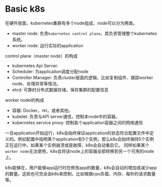 # Basic k8s

在硬件层面，kubernetes集群有多个node组成，node可以分为两类。

- master node: 负责`kubernetes control plane`，其负责管理整个kubernetes系统。
- worker node: 运行实际的application

control plane（master node）的构成
- kubernetes Api Server: 
- Scheduler: 为applicaiton调度分配node
- Controller Manager: 负责cluster层面的逻辑，比如复制组件、跟踪worker node、处理异常等情况。
- etcd: 可靠的分布式数据存储，保存集群的配置信息

worker nodel的构成
- 容器: Docker，rkt，或者其他。
- kubelet: 负责与API server通信，控制本node中的容器。
- kubernetes service proxy: 控制各个application容器之间的网络通信

一旦application开始运行，k8s会始终保证application的状态符合配置文件中定义的。例如配置中指明某个application有5个实例，那么k8s会始终保持5个实例正在运行中。如果某个实例崩溃或是故障，k8s会自动重启它。
同样如果某个`worker node`无法使用，k8s会将该node上的容器全部转移到另一个可用的node上。

k8s能够在，用户能够app运行时在修改app的数量，k8s会自动的增加或减少app的数量。这些也可完全由k8s来控制，比如根据cpu负载、内存、每秒的请求数量等。





